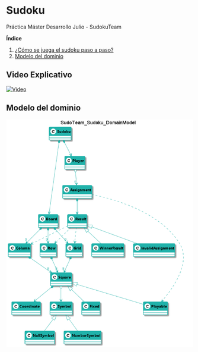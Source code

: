 # Sudoku
Práctica Máster Desarrollo Julio - SudokuTeam

**Índice**

1. [¿Cómo se juega el sudoku paso a paso?](#video)
2. [Modelo del dominio](#modelo-del-dominio)   

## Video Explicativo

[![Video](https://img.youtube.com/vi/LET73Mnm0wY/0.jpg)](https://www.youtube.com/watch?v=LET73Mnm0wY)

## Modelo del dominio  
  
![Sudoku](requirements/docs/images/SudoTeam_Sudoku_DomainModel.png)  
  
